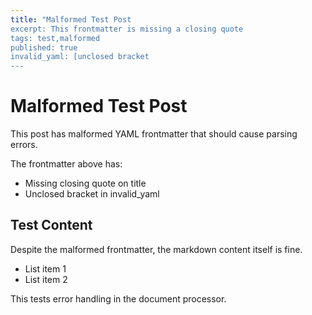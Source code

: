 ```yaml
---
title: "Malformed Test Post
excerpt: This frontmatter is missing a closing quote
tags: test,malformed
published: true
invalid_yaml: [unclosed bracket
---
```


# Malformed Test Post

This post has malformed YAML frontmatter that should cause parsing errors.

The frontmatter above has:
- Missing closing quote on title
- Unclosed bracket in invalid_yaml

## Test Content

Despite the malformed frontmatter, the markdown content itself is fine.

- List item 1
- List item 2

This tests error handling in the document processor.